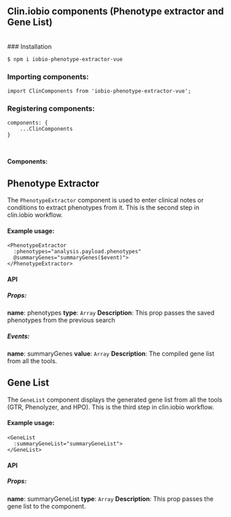 

## **Clin.iobio components** (Phenotype extractor and Gene List)

<br>
### Installation

`$ npm i iobio-phenotype-extractor-vue `
<br>

###  Importing components:  

`import ClinComponents from 'iobio-phenotype-extractor-vue';`
<br>

### Registering components:
```
components: {
	...ClinComponents
}
```

<br>

**Components:**

## Phenotype Extractor

The `PhenotypeExtractor` component is used to enter clinical notes or conditions to extract phenotypes from it. This is the second step in clin.iobio workflow.

#### Example usage:
```
<PhenotypeExtractor
  :phenotypes="analysis.payload.phenotypes"
  @summaryGenes="summaryGenes($event)">
</PhenotypeExtractor>
```

#### API
##### Props:
**name**:  phenotypes
**type**:  `Array`
**Description**:  This prop passes the saved phenotypes from the previous search

##### Events:
 **name**:  summaryGenes
**value**:  `Array`
**Description**:  The compiled gene list from all the tools.




## Gene List
The `GeneList` component displays the generated gene list from all the tools (GTR, Phenolyzer, and HPO). This is the third step in clin.iobio workflow.

#### Example usage:
```
<GeneList
  :summaryGeneList="summaryGeneList">
</GeneList>
```

#### API
##### Props:
**name**:  summaryGeneList
**type**:  `Array`
**Description**:  This prop passes the gene list to the component.  
